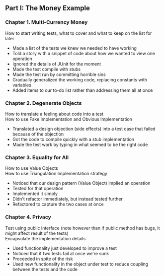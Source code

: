## Part I: The Money Example

### Chapter 1. Multi-Currency Money
How to start writing tests, what to cover and what to keep on the list for later
- Made a list of the tests we knew we needed to have working
- Told a story with a snippet of code about how we wanted to view one operation
- Ignored the details of JUnit for the moment
- Made the test compile with stubs
- Made the test run by committing horrible sins
- Gradually generalized the working code, replacing constants with variables
- Added items to our to-do list rather than addressing them all at once

### Chapter 2. Degenerate Objects
How to translate a feeling about code into a test  
How to use Fake Implementation and Obvious Implementation
- Translated a design objection (side effects) into a test case that failed because of the objection
- Got the code to compile quickly with a stub implementation
- Made the test work by typing in what seemed to be the right code

### Chapter 3. Equality for All
How to use Value Objects  
How to use Triangulation Implementation strategy
- Noticed that our design pattern (Value Object) implied an operation
- Tested for that operation
- Implemented it simply
- Didn't refactor immediately, but instead tested further
- Refactored to capture the two cases at once

### Chapter 4. Privacy
Test using public interface (note however than if public method has bugs, it might affect result of the tests)  
Encapsulate the implementation details
- Used functionality just developed to improve a test
- Noticed that if two tests fail at once we're sunk
- Proceeded in spite of the risk
- Used new functionality in the object under test to reduce coupling between the tests and the code
